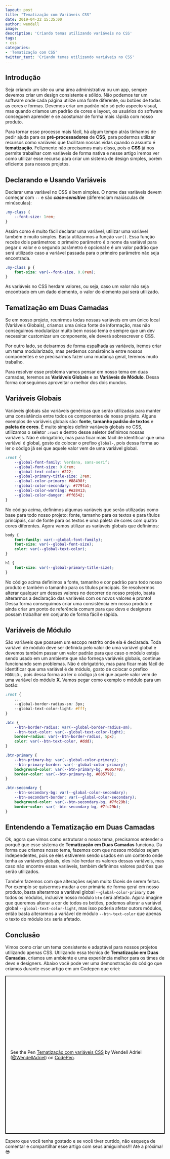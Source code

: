 ```yaml
---
layout: post
title: "Tematização com Variáveis CSS"
date: 2019-04-22 15:35:00
author: wendell
image:
description: 'Criando temas utilizando variáveis no CSS'
tags:
- css
categories:
- 'Tematização com CSS'
twitter_text: 'Criando temas utilizando variáveis no CSS'
---
```


## Introdução

Seja criando um site ou uma área administrativa ou um app, sempre devemos criar um design consistente e sólido. Não podemos ter um software onde cada página utilize uma fonte diferente, ou botões de todas as cores e formas. Devemos criar um padrão não só pelo aspecto visual, mas quando criamos um padrão de cores e layout, os usuários do software conseguem aprender e se acostumar de forma mais rápida com nosso produto.

Para tornar esse processo mais fácil, há algum tempo atrás tínhamos de pedir ajuda para os **pré-processadores** de **CSS**, para podermos utilizar recursos como variáveis que facilitam nossas vidas quando o assunto é **tematização**. Felizmente não precisamos mais disso, pois o **CSS** já nos permite trabalhar com variáveis de forma nativa e nesse artigo iremos ver como utilizar esse recurso para criar um sistema de design simples, porém eficiente para nossos projetos.

## Declarando e Usando Variáveis

Declarar uma variável no CSS é bem simples. O nome das variáveis devem começar com `--` e são ***case-sensitive*** (diferenciam maiúsculas de minúsculas):

```css
.my-class {
    --font-size: 1rem;
}
```

Assim como é muito fácil declarar uma variável, utilizar uma variável também é muito simples. Basta utilizarmos a função `var()`. Essa função recebe dois parâmetros: o primeiro parâmetro é o nome da variável para pegar o valor e o segundo parâmetro é opcional e é um valor padrão que será utilizado caso a variável passada para o primeiro parâmetro não seja encontrada.

```css
.my-class p {
    font-size: var(--font-size, 0.8rem);
}
```

As variáveis no CSS herdam valores, ou seja, caso um valor não seja encontrado em um dado elemento, o valor do elemento pai será utilizado.

## Tematização em Duas Camadas

Se em nosso projeto, reunirmos todas nossas variáveis em um único local (Variáveis Globais), criamos uma única fonte de informação, mas não conseguimos modularizar muito bem nosso tema e sempre que um dev necessitar customizar um componente, ele deverá sobrescrever o CSS.

Por outro lado, se deixarmos de forma espalhada as variáveis, iremos criar um tema modularizado, mas perdemos consistência entre nossos componentes e se precisarmos fazer uma mudança geral, teremos muito trabalho.

Para resolver esse problema vamos pensar em nosso tema em duas camadas, teremos as **Variáveis Globais** e as **Variáveis de Módulo**. Dessa forma conseguimos aproveitar o melhor dos dois mundos.

## Variáveis Globais

Variáveis globais são variáveis genéricas que serão utilizadas para manter uma consistência entre todos os componentes de nosso projeto. Alguns exemplos de variáveis globais são: **fonte**, **tamanho padrão de textos** e **paleta de cores**. É muito simples definir variáveis globais no CSS, utilizamos o seletor `:root` e dentro desse seletor definimos nossas variáveis. Não é obrigatório, mas para ficar mais fácil de identificar que uma variável é global, gosto de colocar o prefixo `global-`, pois dessa forma ao ler o código já sei que aquele valor vem de uma variável global.

```css
:root {
    --global-font-family: Verdana, sans-serif;
    --global-font-size: 0.8rem;
    --global-text-color: #222;
    --global-primary-title-size: 2rem;
    --global-color-primary: #88498f;
    --global-color-secondary: #779fa1;
    --global-color-warning: #e28413;
    --global-color-danger: #ff6542;
}
```

No código acima, definimos algumas variáveis que serão utilizadas como base para todo nosso projeto: fonte, tamanho para os textos e para títulos principais, cor de fonte para os textos e uma paleta de cores com quatro cores diferentes. Agora vamos utilizar as variáveis globais que definimos:

```css
body {
    font-family: var(--global-font-family);
    font-size: var(--global-font-size);
    color: var(--global-text-color);
}

h1 {
    font-size: var(--global-primary-title-size);
}
```

No código acima definimos a fonte, tamanho e cor padrão para todo nosso produto e também o tamanho para os títulos principais. Se resolvermos alterar qualquer um desses valores no decorrer de nosso projeto, basta alterarmos a declaração das variáveis com os novos valores e pronto! Dessa forma conseguimos criar uma consistência em nosso produto e ainda criar um ponto de referência comum para que devs e designers possam trabalhar em conjunto de forma fácil e rápida.

## Variáveis de Módulo

São variáveis que possuem um escopo restrito onde ela é declarada. Toda variável de módulo deve ser definida pelo valor de uma variável global e devemos também passar um valor padrão para que caso o módulo esteja sendo usado em um ambiente que não forneça variáveis globais, continue funcionando sem problemas. Não é obrigatório, mas para ficar mais fácil de identificar que uma variável é de módulo, gosto de colocar o prefixo `MODULO-`, pois dessa forma ao ler o código já sei que aquele valor vem de uma variável do módulo **X**. Vamos pegar como exemplo o módulo para um botão:

```css
:root {
    ...
    --global-border-radius-sm: 3px;
    --global-text-color-light: #fff;
}

.btn {
    --btn-border-radius: var(--global-border-radius-sm);
    --btn-text-color: var(--global-text-color-light);
    border-radius: var(--btn-border-radius, 5px);
    color: var(--btn-text-color, #ddd);
}

.btn-primary {
    --btn-primary-bg: var(--global-color-primary);
    --btn-primary-border: var(--global-color-primary);
    background-color: var(--btn-primary-bg, #605770);
    border-color: var(--btn-primary-bg, #605770);
}

.btn-secondary {
    --btn-secondary-bg: var(--global-color-secondary);
    --btn-secondart-border: var(--global-color-secondary);
    background-color: var(--btn-secondary-bg, #7fc29b);
    border-color: var(--btn-secondary-bg, #7fc29b);
}
```

## Entendendo a Tematização em Duas Camadas

Ok, agora que vimos como estruturar o nosso tema, precisamos entender o porquê que esse sistema de **Tematização em Duas Camadas** funciona. Da forma que criamos nosso tema, fazemos com que nossos módulos sejam independentes, pois se eles estiverem sendo usados em um contexto onde tenha as variáveis globais, eles irão herdar os valores dessas variáveis, mas caso não encontre essas variáveis, também definimos valores padrões que serão utilizados.

Também fazemos com que alterações sejam muito fáceis de serem feitas. Por exemplo se quisermos mudar a cor primária de forma geral em nosso produto, basta alterarmos a variável global `--global-color-primary` que todos os módulos, inclusive nosso módulo `btn` será afetado. Agora imagine que queremos alterar a cor de todos os botões, podemos alterar a variável global `--global-text-color-light`, mas isso poderia afetar outors módulos, então basta alterarmos a variável de módulo `--btn-text-color` que apenas o texto do módulo `btn` seria afetado.

## Conclusão

Vimos como criar um tema consistente e adaptável para nossos projetos utilizando apenas CSS. Utilizando essa técnica de **Tematização em Duas Camadas**, criamos um ambiente e uma experiência melhor para os times de devs e designers. Abaixo você pode ver uma demonstração do código que criamos durante esse artigo em um Codepen que criei:

<p class="codepen" data-height="500" data-theme-id="dark" data-default-tab="css,result" data-user="WendellAdriel" data-slug-hash="QPxRjN" style="height: 500px; box-sizing: border-box; display: flex; align-items: center; justify-content: center; border: 2px solid black; margin: 1em 0; padding: 1em;" data-pen-title="Tematização com variáveis CSS">
  <span>See the Pen <a href="https://codepen.io/WendellAdriel/pen/QPxRjN/">
  Tematização com variáveis CSS</a> by Wendell Adriel (<a href="https://codepen.io/WendellAdriel">@WendellAdriel</a>)
  on <a href="https://codepen.io">CodePen</a>.</span>
</p>
<script async src="https://static.codepen.io/assets/embed/ei.js"></script>

Espero que você tenha gostado e se você tiver curtido, não esqueça de comentar e compartilhar esse artigo com seus amiguinhos!!! Até a próxima! 😎
